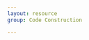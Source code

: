 ```yaml
---
layout: resource
group: Code Construction

---
```

<!-- General resources go here -->

<!-- #### Core -->

<!-- #### Intermediate -->

<!-- #### Advanced -->

<!-- #### Jedi -->
